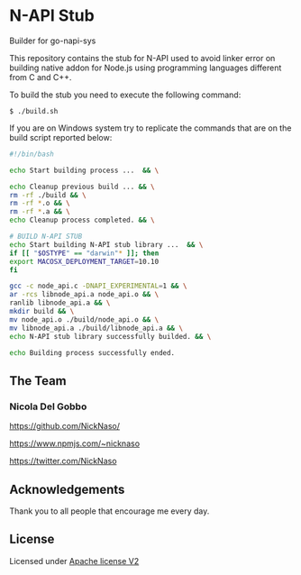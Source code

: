 # N-API Stub
Builder for go-napi-sys

This repository contains the stub for N-API used to avoid linker error on building
native addon for Node.js using programming languages different from C and C++.

To build the stub you need to execute the following command:

`$ ./build.sh`

If you are on Windows system try to replicate the commands that are on the build 
script reported below:

```bash
#!/bin/bash 

echo Start building process ...  && \

echo Cleanup previous build ... && \
rm -rf ./build && \
rm -rf *.o && \
rm -rf *.a && \
echo Cleanup process completed. && \

# BUILD N-API STUB
echo Start building N-API stub library ...  && \
if [[ "$OSTYPE" == "darwin"* ]]; then
export MACOSX_DEPLOYMENT_TARGET=10.10
fi 

gcc -c node_api.c -DNAPI_EXPERIMENTAL=1 && \
ar -rcs libnode_api.a node_api.o && \
ranlib libnode_api.a && \
mkdir build && \
mv node_api.o ./build/node_api.o && \
mv libnode_api.a ./build/libnode_api.a && \
echo N-API stub library successfully builded. && \

echo Building process successfully ended.
```

## The Team

### Nicola Del Gobbo

<https://github.com/NickNaso/>

<https://www.npmjs.com/~nicknaso>

<https://twitter.com/NickNaso>

## Acknowledgements

Thank you to all people that encourage me every day.

## License

Licensed under [Apache license V2](./LICENSE)
